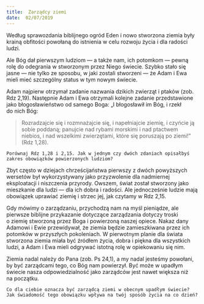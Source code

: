 ```yaml
---
title:  Zarządcy ziemi
date:  02/07/2019
---
```


Według sprawozdania biblijnego ogród Eden i nowo stworzona ziemia były krainą obfitości powołaną do istnienia w celu rozwoju życia i dla radości ludzi.

Ale Bóg dał pierwszym ludziom — a także nam, ich potomkom — pewną rolę do odegrania w stworzonym przez Niego świecie. Szybko stało się jasne — nie tylko ze sposobu, w jaki zostali stworzeni — że Adam i Ewa mieli mieć szczególny status w tym nowym świecie.

Adam najpierw otrzymał zadanie nazwania dzikich zwierząt i ptaków (zob. Rdz 2,19). Następnie Adam i Ewa otrzymali kolejne zadanie przedstawione jako błogosławieństwo od samego Boga: „I błogosławił im Bóg, i rzekł do nich Bóg:

> <p></p>
> Rozradzajcie się i rozmnażajcie się, i napełniajcie ziemię, i czyńcie ją sobie poddaną; panujcie nad rybami morskimi i nad ptactwem niebios, i nad wszelkimi zwierzętami, które się poruszają po ziemi!” (Rdz 1,28).

`Porównaj Rdz 1,28 i 2,15. Jak w jednym czy dwóch zdaniach opisałbyś zakres obowiązków powierzonych ludziom?`

Zbyt często w dziejach chrześcijaństwa pierwszy z dwóch powyższych wersetów był wykorzystywany jako przyzwolenie dla nadmiernej eksploatacji i niszczenia przyrody. Owszem, świat został stworzony jako mieszkanie dla ludzi — dla ich dobra i radości. Ale jednocześnie ludzie mają obowiązek uprawiać ziemię i strzec jej, jak czytamy w Rdz 2,15.

Gdy mówimy o zarządzaniu, przychodzą nam na myśl pieniądze, ale pierwsze biblijne przykazanie dotyczące zarządzania dotyczy troski o ziemię stworzoną przez Boga i powierzoną naszej opiece. Nakaz dany Adamowi i Ewie przewidywał, że ziemia będzie zamieszkiwana przez ich potomków w przyszłych pokoleniach. W pierwotnym planie dla świata stworzona ziemia miała być źródłem życia, dobra i piękna dla wszystkich ludzi, a Adam i Ewa mieli odgrywać istotną rolę w opiekowaniu się nim.

Ziemia nadal należy do Pana (zob. Ps 24,1), a my nadal jesteśmy powołani, by być zarządcami tego, co Bóg nam powierzył. Być może w upadłym świecie nasza odpowiedzialność jako zarządców jest nawet większa niż na początku.

`Co dla ciebie oznacza być zarządcą ziemi w obecnym upadłym świecie? Jak świadomość tego obowiązku wpływa na twój sposób życia na co dzień?`